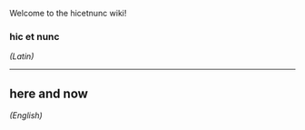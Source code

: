 Welcome to the hicetnunc wiki!

### **hic et nunc** 
_(Latin)_
***

## **here and now**
_(English)_
